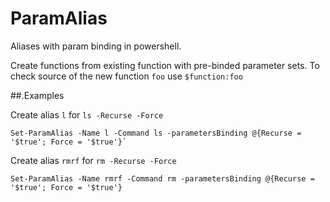 ParamAlias
==========

Aliases with param binding in powershell.

Create functions from existing function with pre-binded parameter sets.
To check source of the new function `foo` use `$function:foo`

##.Examples

Create alias `l` for `ls -Recurse -Force`

    Set-ParamAlias -Name l -Command ls -parametersBinding @{Recurse = '$true'; Force = '$true'}`

Create alias `rmrf` for `rm -Recurse -Force`

    Set-ParamAlias -Name rmrf -Command rm -parametersBinding @{Recurse = '$true'; Force = '$true'}

